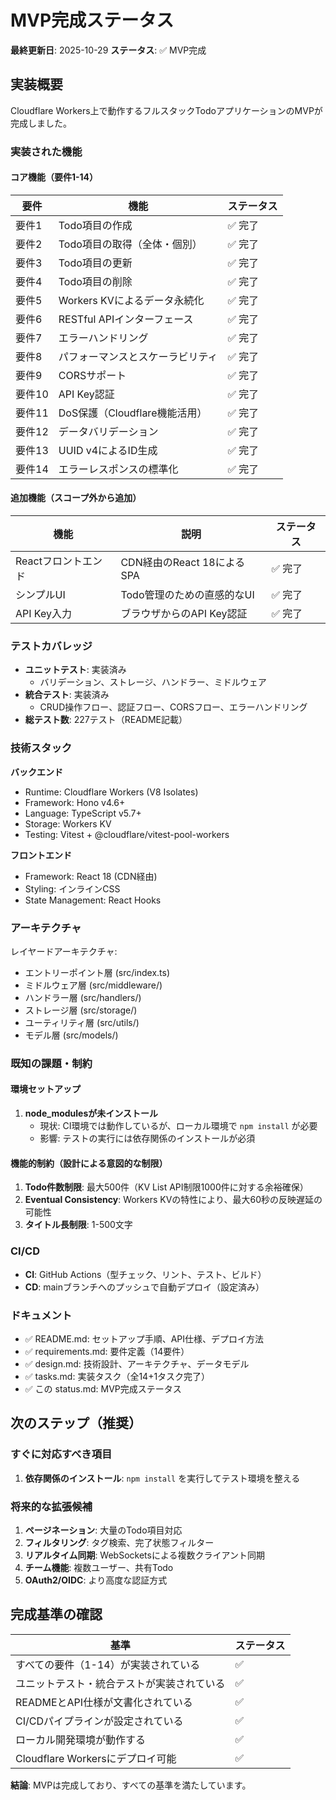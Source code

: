 # MVP完成ステータス

**最終更新日**: 2025-10-29
**ステータス**: ✅ MVP完成

## 実装概要

Cloudflare Workers上で動作するフルスタックTodoアプリケーションのMVPが完成しました。

### 実装された機能

#### コア機能（要件1-14）

| 要件 | 機能 | ステータス |
|------|------|----------|
| 要件1 | Todo項目の作成 | ✅ 完了 |
| 要件2 | Todo項目の取得（全体・個別） | ✅ 完了 |
| 要件3 | Todo項目の更新 | ✅ 完了 |
| 要件4 | Todo項目の削除 | ✅ 完了 |
| 要件5 | Workers KVによるデータ永続化 | ✅ 完了 |
| 要件6 | RESTful APIインターフェース | ✅ 完了 |
| 要件7 | エラーハンドリング | ✅ 完了 |
| 要件8 | パフォーマンスとスケーラビリティ | ✅ 完了 |
| 要件9 | CORSサポート | ✅ 完了 |
| 要件10 | API Key認証 | ✅ 完了 |
| 要件11 | DoS保護（Cloudflare機能活用） | ✅ 完了 |
| 要件12 | データバリデーション | ✅ 完了 |
| 要件13 | UUID v4によるID生成 | ✅ 完了 |
| 要件14 | エラーレスポンスの標準化 | ✅ 完了 |

#### 追加機能（スコープ外から追加）

| 機能 | 説明 | ステータス |
|------|------|----------|
| Reactフロントエンド | CDN経由のReact 18によるSPA | ✅ 完了 |
| シンプルUI | Todo管理のための直感的なUI | ✅ 完了 |
| API Key入力 | ブラウザからのAPI Key認証 | ✅ 完了 |

### テストカバレッジ

- **ユニットテスト**: 実装済み
  - バリデーション、ストレージ、ハンドラー、ミドルウェア
- **統合テスト**: 実装済み
  - CRUD操作フロー、認証フロー、CORSフロー、エラーハンドリング
- **総テスト数**: 227テスト（README記載）

### 技術スタック

**バックエンド**
- Runtime: Cloudflare Workers (V8 Isolates)
- Framework: Hono v4.6+
- Language: TypeScript v5.7+
- Storage: Workers KV
- Testing: Vitest + @cloudflare/vitest-pool-workers

**フロントエンド**
- Framework: React 18 (CDN経由)
- Styling: インラインCSS
- State Management: React Hooks

### アーキテクチャ

レイヤードアーキテクチャ:
- エントリーポイント層 (src/index.ts)
- ミドルウェア層 (src/middleware/)
- ハンドラー層 (src/handlers/)
- ストレージ層 (src/storage/)
- ユーティリティ層 (src/utils/)
- モデル層 (src/models/)

### 既知の課題・制約

#### 環境セットアップ
1. **node_modulesが未インストール**
   - 現状: CI環境では動作しているが、ローカル環境で `npm install` が必要
   - 影響: テストの実行には依存関係のインストールが必須

#### 機能的制約（設計による意図的な制限）
1. **Todo件数制限**: 最大500件（KV List API制限1000件に対する余裕確保）
2. **Eventual Consistency**: Workers KVの特性により、最大60秒の反映遅延の可能性
3. **タイトル長制限**: 1-500文字

### CI/CD

- **CI**: GitHub Actions（型チェック、リント、テスト、ビルド）
- **CD**: mainブランチへのプッシュで自動デプロイ（設定済み）

### ドキュメント

- ✅ README.md: セットアップ手順、API仕様、デプロイ方法
- ✅ requirements.md: 要件定義（14要件）
- ✅ design.md: 技術設計、アーキテクチャ、データモデル
- ✅ tasks.md: 実装タスク（全14+1タスク完了）
- ✅ この status.md: MVP完成ステータス

## 次のステップ（推奨）

### すぐに対応すべき項目
1. **依存関係のインストール**: `npm install` を実行してテスト環境を整える

### 将来的な拡張候補
1. **ページネーション**: 大量のTodo項目対応
2. **フィルタリング**: タグ検索、完了状態フィルター
3. **リアルタイム同期**: WebSocketsによる複数クライアント同期
4. **チーム機能**: 複数ユーザー、共有Todo
5. **OAuth2/OIDC**: より高度な認証方式

## 完成基準の確認

| 基準 | ステータス |
|------|----------|
| すべての要件（1-14）が実装されている | ✅ |
| ユニットテスト・統合テストが実装されている | ✅ |
| READMEとAPI仕様が文書化されている | ✅ |
| CI/CDパイプラインが設定されている | ✅ |
| ローカル開発環境が動作する | ✅ |
| Cloudflare Workersにデプロイ可能 | ✅ |

**結論**: MVPは完成しており、すべての基準を満たしています。
